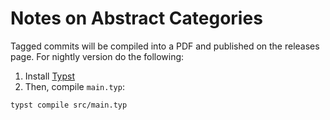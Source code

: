 # Notes on Abstract Categories

Tagged commits will be compiled into a PDF and published on the releases page. For nightly version do the following:

1. Install [Typst](https://typst.app/)
2. Then, compile `main.typ`:

```bash
typst compile src/main.typ
```
